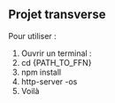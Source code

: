 ## Projet transverse
Pour utiliser :
1. Ouvrir un terminal :
2. cd {PATH_TO_FFN}
3. npm install
4. http-server -os
5. Voilà
  
